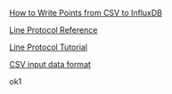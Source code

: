 
[How to Write Points from CSV to InfluxDB](https://www.influxdata.com/blog/how-to-write-points-from-csv-to-influxdb/)

[Line Protocol Reference](https://docs.influxdata.com/influxdb/v1.7/write_protocols/line_protocol_reference/)

[Line Protocol Tutorial](https://docs.influxdata.com/influxdb/v1.7/write_protocols/line_protocol_tutorial/)

[CSV input data format](https://docs.influxdata.com/telegraf/v1.10/data_formats/input/csv/)

ok1
